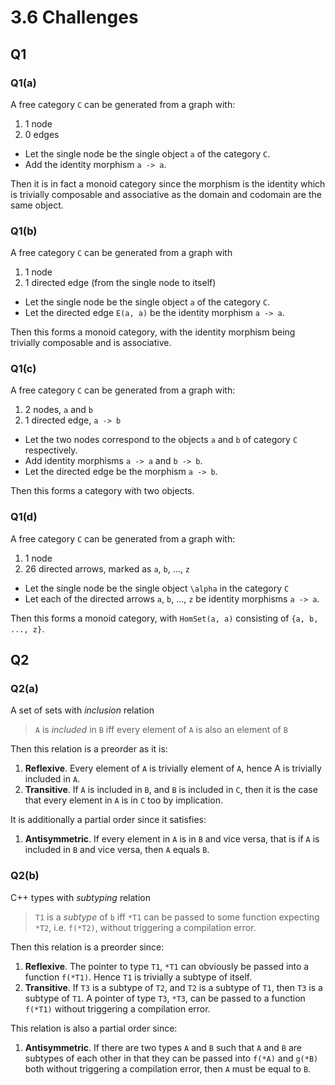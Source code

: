 # 3.6 Challenges

## Q1

### Q1(a)

A free category `C` can be generated from a graph with:

1. 1 node
2. 0 edges

- Let the single node be the single object `a` of the category `C`.
- Add the identity morphism `a -> a`.

Then it is in fact a monoid category since the morphism is the identity which
is trivially composable and associative as the domain and codomain are the same
object.

### Q1(b)

A free category `C` can be generated from a graph with

1. 1 node
2. 1 directed edge (from the single node to itself)

- Let the single node be the single object `a` of the category `C`.
- Let the directed edge `E(a, a)` be the identity morphism `a -> a`.

Then this forms a monoid category, with the identity morphism being trivially
composable and is associative.

### Q1(c)

A free category `C` can be generated from a graph with:

1. 2 nodes, `a` and `b`
2. 1 directed edge, `a -> b`

- Let the two nodes correspond to the objects `a` and `b` of category `C` 
respectively.
- Add identity morphisms `a -> a` and `b -> b`.
- Let the directed edge be the morphism `a -> b`.

Then this forms a category with two objects.

### Q1(d)

A free category `C` can be generated from a graph with:

1. 1 node
2. 26 directed arrows, marked as `a`, `b`, ..., `z`

- Let the single node be the single object `\alpha` in the category `C`
- Let each of the directed arrows `a`, `b`, ..., `z` be identity morphisms
`a -> a`.

Then this forms a monoid category, with `HomSet(a, a)` consisting of 
`{a, b, ..., z}`.

## Q2

### Q2(a)

A set of sets with *inclusion* relation

> `A` is *included* in `B` iff every element of `A` is also an element of `B`

Then this relation is a preorder as it is:

1. **Reflexive**. Every element of `A` is trivially element of `A`, hence A is
trivially included in `A`.
2. **Transitive**. If `A` is included in `B`, and `B` is included in `C`, then
it is the case that every element in `A` is in `C` too by implication.

It is additionally a partial order since it satisfies:

1. **Antisymmetric**. If every element in `A` is in `B` and vice versa, that is
if `A` is included in `B` and vice versa, then `A` equals `B`.

### Q2(b)

C++ types with *subtyping* relation

> `T1` is a *subtype* of `b` iff `*T1` can be passed to some function expecting
> `*T2`, i.e. `f(*T2)`, without triggering a compilation error.

Then this relation is a preorder since:

1. **Reflexive**. The pointer to type `T1`, `*T1` can obviously be passed into
a function `f(*T1)`. Hence `T1` is trivially a subtype of itself.
2. **Transitive**. If `T3` is a subtype of `T2`, and `T2` is a subtype of `T1`,
then `T3` is a subtype of `T1`. A pointer of type `T3`, `*T3`, can be passed to
a function `f(*T1)` without triggering a compilation error.

This relation is also a partial order since:

1. **Antisymmetric**. If there are two types `A` and `B` such that `A` and `B`
are subtypes of each other in that they can be passed into `f(*A)` and `g(*B)`
both without triggering a compilation error, then `A` must be equal to `B`.
